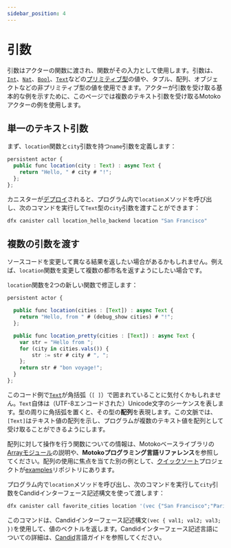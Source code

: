 ```yaml
---
sidebar_position: 4
---
```


# 引数

引数はアクターの関数に渡され、関数がその入力として使用します。引数は、[`Int`](../base/Int.md)、[`Nat`](../base/Nat.md)、[`Bool`](../base/Bool.md)、[`Text`](../base/Text.md)などの[プリミティブ型](../getting-started/basic-concepts#primitive-values)の値や、タプル、配列、オブジェクトなどの非プリミティブ型の値を使用できます。アクターが引数を受け取る基本的な例を示すために、このページでは複数のテキスト引数を受け取るMotokoアクターの例を使用します。

## 単一のテキスト引数

まず、`location`関数と`city`引数を持つ`name`引数を定義します：

```ts
persistent actor {
  public func location(city : Text) : async Text {
    return "Hello, " # city # "!";
  };
};
```

カニスターが[デプロイ](/docs/current/developer-docs/getting-started/deploy-and-manage)されると、プログラム内で`location`メソッドを呼び出し、次のコマンドを実行して`Text`型の`city`引数を渡すことができます：

```sh
dfx canister call location_hello_backend location "San Francisco"
```

## 複数の引数を渡す

ソースコードを変更して異なる結果を返したい場合があるかもしれません。例えば、`location`関数を変更して複数の都市名を返すようにしたい場合です。

`location`関数を2つの新しい関数で修正します：

```ts
persistent actor {

  public func location(cities : [Text]) : async Text {
    return "Hello, from " # (debug_show cities) # "!";
  };

  public func location_pretty(cities : [Text]) : async Text {
    var str = "Hello from ";
    for (city in cities.vals()) {
        str := str # city # ", ";
    };
    return str # "bon voyage!";
  }
};
```

このコード例で[`Text`](../base/Text.md)が角括弧（`[ ]`）で囲まれていることに気付くかもしれません。`Text`自体は（UTF-8エンコードされた）Unicode文字のシーケンスを表します。型の周りに角括弧を置くと、その型の**配列**を表現します。この文脈では、`[Text]`はテキスト値の配列を示し、プログラムが複数のテキスト値を配列として受け取ることができるようにします。

配列に対して操作を行う関数についての情報は、Motokoベースライブラリの[Arrayモジュール](../base/Array.md)の説明や、**Motokoプログラミング言語リファレンス**を参照してください。配列の使用に焦点を当てた別の例として、[クイックソート](https://github.com/dfinity/examples/tree/master/motoko/quicksort)プロジェクトが[examples](https://github.com/dfinity/examples/)リポジトリにあります。

プログラム内で`location`メソッドを呼び出し、次のコマンドを実行して`city`引数をCandidインターフェース記述構文を使って渡します：

```sh
dfx canister call favorite_cities location '(vec {"San Francisco";"Paris";"Rome"})'
```

このコマンドは、Candidインターフェース記述構文`(vec { val1; val2; val3; })`を使用して、値のベクトルを返します。Candidインターフェース記述言語についての詳細は、[Candid](https://internetcomputer.org/docs/current/developer-docs/smart-contracts/candid/candid-concepts)言語ガイドを参照してください。
